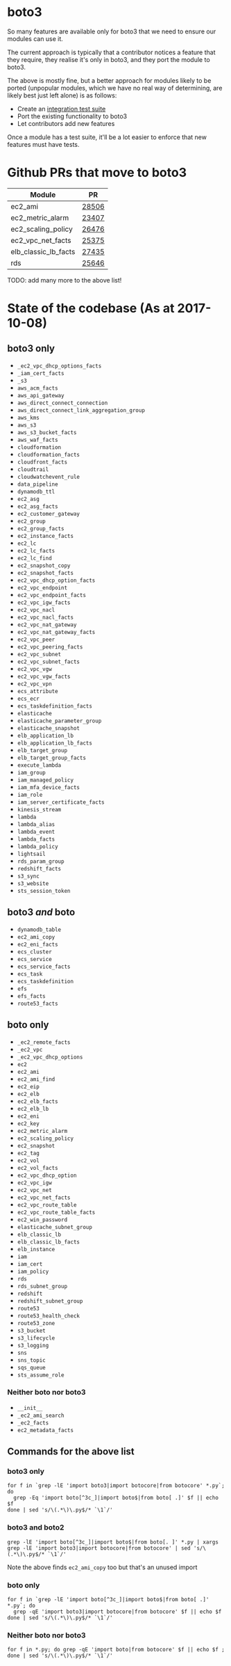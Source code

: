 # boto3

So many features are available only for boto3 that we need
to ensure our modules can use it.

The current approach is typically that a contributor notices
a feature that they require, they realise it's only in boto3,
and they port the module to boto3.

The above is mostly fine, but a better approach for modules
likely to be ported (unpopular modules, which we have no real
way of determining, are likely best just left alone) is as
follows:

* Create an [integration test suite](integration.md)
* Port the existing functionality to boto3
* Let contributors add new features

Once a module has a test suite, it'll be a lot easier to
enforce that new features must have tests.

# Github PRs that move to boto3

| Module               | PR                                                     |
|----------------------|--------------------------------------------------------|
| ec2_ami              | [28506](https://github.com/ansible/ansible/pull/28506) |
| ec2_metric_alarm     | [23407](https://github.com/ansible/ansible/pull/23407) |
| ec2_scaling_policy   | [26476](https://github.com/ansible/ansible/pull/26476) |
| ec2_vpc_net_facts    | [25375](https://github.com/ansible/ansible/pull/25375) |
| elb_classic_lb_facts | [27435](https://github.com/ansible/ansible/pull/27435) |
| rds                  | [25646](https://github.com/ansible/ansible/pull/25646) |

TODO: add many more to the above list!

# State of the codebase (As at 2017-10-08)

## boto3 only

* `_ec2_vpc_dhcp_options_facts`
* `_iam_cert_facts`
* `_s3`
* `aws_acm_facts`
* `aws_api_gateway`
* `aws_direct_connect_connection`
* `aws_direct_connect_link_aggregation_group`
* `aws_kms`
* `aws_s3`
* `aws_s3_bucket_facts`
* `aws_waf_facts`
* `cloudformation`
* `cloudformation_facts`
* `cloudfront_facts`
* `cloudtrail`
* `cloudwatchevent_rule`
* `data_pipeline`
* `dynamodb_ttl`
* `ec2_asg`
* `ec2_asg_facts`
* `ec2_customer_gateway`
* `ec2_group`
* `ec2_group_facts`
* `ec2_instance_facts`
* `ec2_lc`
* `ec2_lc_facts`
* `ec2_lc_find`
* `ec2_snapshot_copy`
* `ec2_snapshot_facts`
* `ec2_vpc_dhcp_option_facts`
* `ec2_vpc_endpoint`
* `ec2_vpc_endpoint_facts`
* `ec2_vpc_igw_facts`
* `ec2_vpc_nacl`
* `ec2_vpc_nacl_facts`
* `ec2_vpc_nat_gateway`
* `ec2_vpc_nat_gateway_facts`
* `ec2_vpc_peer`
* `ec2_vpc_peering_facts`
* `ec2_vpc_subnet`
* `ec2_vpc_subnet_facts`
* `ec2_vpc_vgw`
* `ec2_vpc_vgw_facts`
* `ec2_vpc_vpn`
* `ecs_attribute`
* `ecs_ecr`
* `ecs_taskdefinition_facts`
* `elasticache`
* `elasticache_parameter_group`
* `elasticache_snapshot`
* `elb_application_lb`
* `elb_application_lb_facts`
* `elb_target_group`
* `elb_target_group_facts`
* `execute_lambda`
* `iam_group`
* `iam_managed_policy`
* `iam_mfa_device_facts`
* `iam_role`
* `iam_server_certificate_facts`
* `kinesis_stream`
* `lambda`
* `lambda_alias`
* `lambda_event`
* `lambda_facts`
* `lambda_policy`
* `lightsail`
* `rds_param_group`
* `redshift_facts`
* `s3_sync`
* `s3_website`
* `sts_session_token`

## boto3 *and* boto

* `dynamodb_table`
* `ec2_ami_copy`
* `ec2_eni_facts`
* `ecs_cluster`
* `ecs_service`
* `ecs_service_facts`
* `ecs_task`
* `ecs_taskdefinition`
* `efs`
* `efs_facts`
* `route53_facts`

## boto only

* `_ec2_remote_facts`
* `_ec2_vpc`
* `_ec2_vpc_dhcp_options`
* `ec2`
* `ec2_ami`
* `ec2_ami_find`
* `ec2_eip`
* `ec2_elb`
* `ec2_elb_facts`
* `ec2_elb_lb`
* `ec2_eni`
* `ec2_key`
* `ec2_metric_alarm`
* `ec2_scaling_policy`
* `ec2_snapshot`
* `ec2_tag`
* `ec2_vol`
* `ec2_vol_facts`
* `ec2_vpc_dhcp_option`
* `ec2_vpc_igw`
* `ec2_vpc_net`
* `ec2_vpc_net_facts`
* `ec2_vpc_route_table`
* `ec2_vpc_route_table_facts`
* `ec2_win_password`
* `elasticache_subnet_group`
* `elb_classic_lb`
* `elb_classic_lb_facts`
* `elb_instance`
* `iam`
* `iam_cert`
* `iam_policy`
* `rds`
* `rds_subnet_group`
* `redshift`
* `redshift_subnet_group`
* `route53`
* `route53_health_check`
* `route53_zone`
* `s3_bucket`
* `s3_lifecycle`
* `s3_logging`
* `sns`
* `sns_topic`
* `sqs_queue`
* `sts_assume_role`


### Neither boto nor boto3

* `__init__`
* `_ec2_ami_search`
* `_ec2_facts`
* `ec2_metadata_facts`

## Commands for the above list

### boto3 only

```
for f in `grep -lE 'import boto3|import botocore|from botocore' *.py`; do
  grep -Eq 'import boto[^3c_]|import boto$|from boto[ .]' $f || echo $f
done | sed 's/\(.*\)\.py$/* `\1`/'
```

### boto3 and boto2

```
grep -lE 'import boto[^3c_]|import boto$|from boto[. ]' *.py | xargs grep -lE 'import boto3|import botocore|from botocore' | sed 's/\(.*\)\.py$/* `\1`/'
```

Note the above finds `ec2_ami_copy` too but that's an unused import

### boto only
```
for f in `grep -lE 'import boto[^3c_]|import boto$|from boto[ .]' *.py`; do
  grep -qE 'import boto3|import botocore|from botocore' $f || echo $f
done | sed 's/\(.*\)\.py$/* `\1`/'
```

### Neither boto nor boto3

```
for f in *.py; do grep -qE 'import boto|from botocore' $f || echo $f ; done | sed 's/\(.*\)\.py$/* `\1`/'
```
